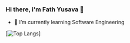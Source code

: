 ### Hi there, i'm Fath Yusava 👋

- 🌱 I’m currently learning Software Engineering

[![Top Langs](https://github-readme-stats.vercel.app/api/top-langs/?username=yusavaa&layout=compact&theme=radical)]

<!--
**yusavaa/yusavaa** is a ✨ _special_ ✨ repository because its `README.md` (this file) appears on your GitHub profile.

Here are some ideas to get you started:

- 🔭 I’m currently working on ...
- 🌱 I’m currently learning ...
- 👯 I’m looking to collaborate on ...
- 🤔 I’m looking for help with ...
- 💬 Ask me about ...
- 📫 How to reach me: ...
- 😄 Pronouns: ...
- ⚡ Fun fact: ...

[![My github stats](https://github-readme-stats.vercel.app/api?username=yusavaa&count_private=true&include_all_commits=true&theme=radical)](https://github.com/yusavaa/github-readme-stats)
-->

